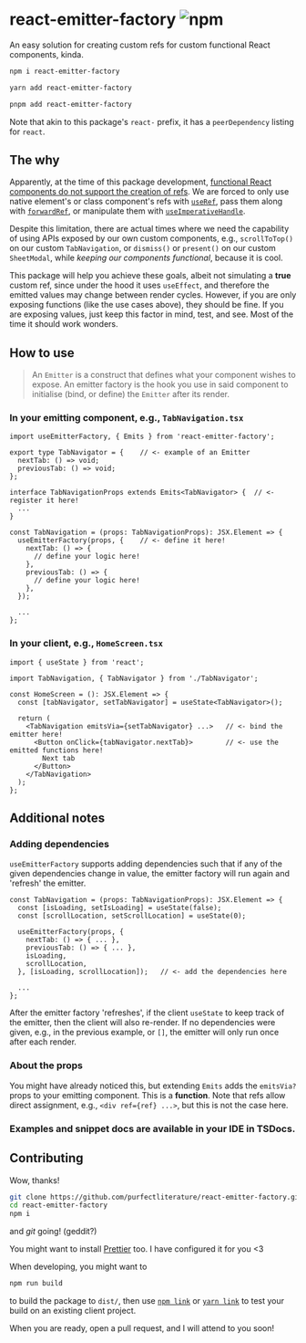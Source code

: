 # react-emitter-factory  ![npm](https://img.shields.io/npm/v/react-emitter-factory)
An easy solution for creating custom refs for custom functional React components, kinda.

```sh
npm i react-emitter-factory
```

```sh
yarn add react-emitter-factory
```

```sh
pnpm add react-emitter-factory
```

Note that akin to this package's `react-` prefix, it has a `peerDependency` listing for `react`.

## The why
Apparently, at the time of this package development, [functional React components do not support the creation of refs](https://reactjs.org/docs/refs-and-the-dom.html#refs-and-function-components). We are forced to only use native element's or class component's refs with [`useRef`](https://reactjs.org/docs/hooks-reference.html#useref), pass them along with [`forwardRef`](https://reactjs.org/docs/forwarding-refs.html), or manipulate them with [`useImperativeHandle`](https://reactjs.org/docs/hooks-reference.html#useimperativehandle).

Despite this limitation, there are actual times where we need the capability of using APIs exposed by our own custom components, e.g., `scrollToTop()` on our custom `TabNavigation`, or `dismiss()` or `present()` on our custom `SheetModal`, while _keeping our components functional_, because it is cool.

This package will help you achieve these goals, albeit not simulating a **true** custom ref, since under the hood it uses `useEffect`, and therefore the emitted values may change between render cycles. However, if you are only exposing functions (like the use cases above), they should be fine. If you are exposing values, just keep this factor in mind, test, and see. Most of the time it should work wonders.

## How to use
>An `Emitter` is a construct that defines what your component wishes to expose. An emitter factory is the hook you use in said component to initialise (bind, or define) the `Emitter` after its render.

### In your emitting component, e.g., `TabNavigation.tsx`
```tsx
import useEmitterFactory, { Emits } from 'react-emitter-factory';

export type TabNavigator = {    // <- example of an Emitter
  nextTab: () => void;
  previousTab: () => void;
};

interface TabNavigationProps extends Emits<TabNavigator> {  // <- register it here!
  ...
}

const TabNavigation = (props: TabNavigationProps): JSX.Element => {  
  useEmitterFactory(props, {    // <- define it here!
    nextTab: () => {
      // define your logic here!
    },
    previousTab: () => {
      // define your logic here!
    },
  });
  
  ...
};
```

### In your client, e.g., `HomeScreen.tsx`
```tsx
import { useState } from 'react';

import TabNavigation, { TabNavigator } from './TabNavigator';

const HomeScreen = (): JSX.Element => {
  const [tabNavigator, setTabNavigator] = useState<TabNavigator>();
  
  return (
    <TabNavigation emitsVia={setTabNavigator} ...>   // <- bind the emitter here!
      <Button onClick={tabNavigator.nextTab}>        // <- use the emitted functions here!
        Next tab
      </Button>
    </TabNavigation>
  );
};
```

## Additional notes
### Adding dependencies
`useEmitterFactory` supports adding dependencies such that if any of the given dependencies change in value, the emitter factory will run again and 'refresh' the emitter.

```tsx
const TabNavigation = (props: TabNavigationProps): JSX.Element => {
  const [isLoading, setIsLoading] = useState(false);
  const [scrollLocation, setScrollLocation] = useState(0);
  
  useEmitterFactory(props, {
    nextTab: () => { ... },
    previousTab: () => { ... },
    isLoading,
    scrollLocation,
  }, [isLoading, scrollLocation]);   // <- add the dependencies here
  
  ...
};
```

After the emitter factory 'refreshes', if the client `useState` to keep track of the emitter, then the client will also re-render. If no dependencies were given, e.g., in the previous example, or `[]`, the emitter will only run once after each render.

### About the props
You might have already noticed this, but extending `Emits` adds the `emitsVia?` props to your emitting component. This is a __function__. Note that refs allow direct assignment, e.g., `<div ref={ref} ...>`, but this is not the case here.

### Examples and snippet docs are available in your IDE in TSDocs.

## Contributing 
Wow, thanks!
```sh
git clone https://github.com/purfectliterature/react-emitter-factory.git
cd react-emitter-factory
npm i
```
and _git_ going! (geddit?)

You might want to install [Prettier](https://prettier.io/docs/en/install.html) too. I have configured it for you <3

When developing, you might want to
```sh
npm run build
```
to build the package to `dist/`, then use [`npm link`](https://docs.npmjs.com/cli/v8/commands/npm-link) or [`yarn link`](https://classic.yarnpkg.com/en/docs/cli/link) to test your build on an existing client project.

When you are ready, open a pull request, and I will attend to you soon!
